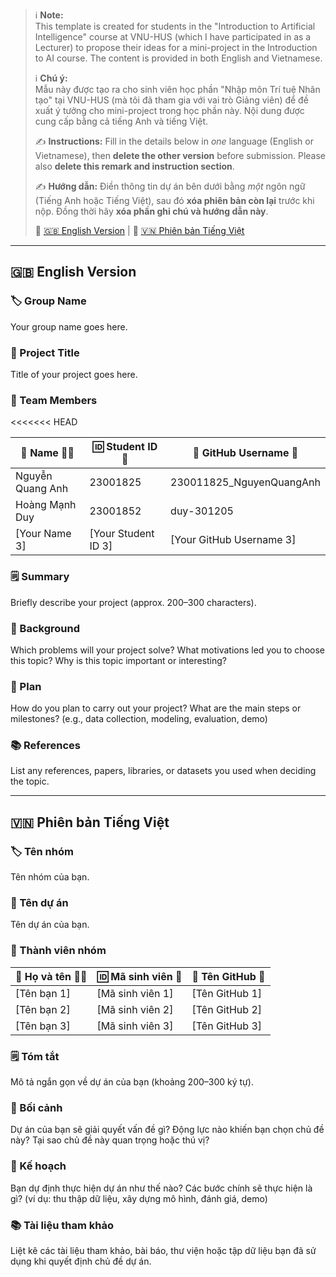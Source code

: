 > ℹ️ **Note:**  
> This template is created for students in the "Introduction to Artificial Intelligence" course at VNU-HUS (which I have participated in as a Lecturer) to propose their ideas for a mini-project in the Introduction to AI course. The content is provided in both English and Vietnamese.
>
> ℹ️ **Chú ý:**  
> Mẫu này được tạo ra cho sinh viên học phần "Nhập môn Trí tuệ Nhân tạo" tại VNU-HUS (mà tôi đã tham gia với vai trò Giảng viên) để đề xuất ý tưởng cho mini-project trong học phần này. Nội dung được cung cấp bằng cả tiếng Anh và tiếng Việt.
>
> ✍️ **Instructions:** Fill in the details below in _one_ language (English or Vietnamese), then **delete the other version** before submission. Please also **delete this remark and instruction section**.
>
> ✍️ **Hướng dẫn:** Điền thông tin dự án bên dưới bằng _một_ ngôn ngữ (Tiếng Anh hoặc Tiếng Việt), sau đó **xóa phiên bản còn lại** trước khi nộp. Đồng thời hãy **xóa phần ghi chú và hướng dẫn này**.
>
> 🔗 [🇬🇧 English Version](#-english-version) | 🔗 [🇻🇳 Phiên bản Tiếng Việt](#-phiên-bản-tiếng-việt)

---

## 🇬🇧 English Version

### 🏷️ Group Name

Your group name goes here.

### 📝 Project Title

Title of your project goes here.

### 👥 Team Members

<<<<<<< HEAD

| 👤 Name 🧑‍🎓       | 🆔 Student ID 🧾    | 🐙 GitHub Username 🔗    |
| ---------------- | ------------------- | ------------------------ |
| Nguyễn Quang Anh | 23001825            | 230011825_NguyenQuangAnh |
| Hoàng Mạnh Duy   | 23001852            | duy-301205               |
| [Your Name 3]    | [Your Student ID 3] | [Your GitHub Username 3] |

### 🗒️ Summary

Briefly describe your project (approx. 200–300 characters).

### 🎯 Background

Which problems will your project solve? What motivations led you to choose this topic? Why is this topic important or interesting?

### 🚀 Plan

How do you plan to carry out your project? What are the main steps or milestones? (e.g., data collection, modeling, evaluation, demo)

### 📚 References

List any references, papers, libraries, or datasets you used when deciding the topic.

---

## 🇻🇳 Phiên bản Tiếng Việt

### 🏷️ Tên nhóm

Tên nhóm của bạn.

### 📝 Tên dự án

Tên dự án của bạn.

### 👥 Thành viên nhóm

| 👤 Họ và tên 🧑‍🎓 | 🆔 Mã sinh viên 🧾 | 🐙 Tên GitHub 🔗 |
| --------------- | ------------------ | ---------------- |
| [Tên bạn 1]     | [Mã sinh viên 1]   | [Tên GitHub 1]   |
| [Tên bạn 2]     | [Mã sinh viên 2]   | [Tên GitHub 2]   |
| [Tên bạn 3]     | [Mã sinh viên 3]   | [Tên GitHub 3]   |

### 🗒️ Tóm tắt

Mô tả ngắn gọn về dự án của bạn (khoảng 200–300 ký tự).

### 🎯 Bối cảnh

Dự án của bạn sẽ giải quyết vấn đề gì? Động lực nào khiến bạn chọn chủ đề này? Tại sao chủ đề này quan trọng hoặc thú vị?

### 🚀 Kế hoạch

Bạn dự định thực hiện dự án như thế nào? Các bước chính sẽ thực hiện là gì? (ví dụ: thu thập dữ liệu, xây dựng mô hình, đánh giá, demo)

### 📚 Tài liệu tham khảo

Liệt kê các tài liệu tham khảo, bài báo, thư viện hoặc tập dữ liệu bạn đã sử dụng khi quyết định chủ đề dự án.
